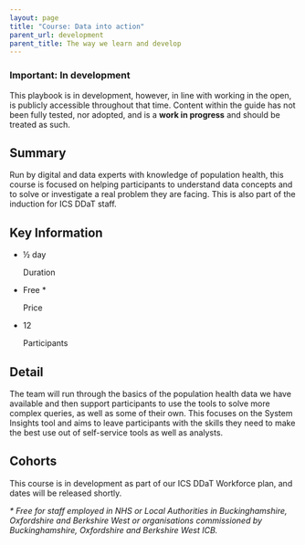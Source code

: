 ```yaml
---
layout: page
title: "Course: Data into action"
parent_url: development
parent_title: The way we learn and develop
---
```

<div class="nhsuk-warning-callout">
    <h3 class="nhsuk-warning-callout__label">
      <span role="text">
        <span class="nhsuk-u-visually-hidden">Important: </span>
        In development
      </span>
    </h3>
    <p>This playbook is in development, however, in line with working in the open, is publicly accessible throughout that time. Content within the guide has not been fully tested, nor adopted, and is a <b>work in progress</b> and should be treated as such.</p>
  </div>
  
## Summary
Run by digital and data experts with knowledge of population health, this course is focused on helping participants to understand data concepts and to solve or investigate a real problem they are facing. This is also part of the induction for ICS DDaT staff.

## Key Information
<ul class="nhsuk-grid-row nhsuk-card-group">
      <li class="nhsuk-grid-column-one-third nhsuk-card-group__item">
        <div class="nhsuk-card nhsuk-card--clickable">
          <div class="nhsuk-card__content">
            <p class="nhsuk-heading-xl nhsuk-u-font-size-64 nhsuk-u-margin-bottom-1">&frac12; day 
            </p>
            <p class="nhsuk-card__link nhsuk-u-font-weight-normal nhsuk-u-font-size-19 nhsuk-link--no-visited-state">Duration
            </p>
          </div>
        </div>
      </li>
      <li class="nhsuk-grid-column-one-third nhsuk-card-group__item">
        <div class="nhsuk-card nhsuk-card--clickable">
          <div class="nhsuk-card__content">
            <p class="nhsuk-heading-xl nhsuk-u-font-size-64 nhsuk-u-margin-bottom-1">Free *
            </p>
            <p href="#" class="nhsuk-card__link nhsuk-u-font-weight-normal nhsuk-u-font-size-19 nhsuk-link--no-visited-state">Price
            </p>
          </div>
        </div>
      </li>
      <li class="nhsuk-grid-column-one-third nhsuk-card-group__item">
        <div class="nhsuk-card nhsuk-card--clickable">
          <div class="nhsuk-card__content">
            <p class="nhsuk-heading-xl nhsuk-u-font-size-64 nhsuk-u-margin-bottom-1">12
            </p>
            <p href="#" class="nhsuk-card__link nhsuk-u-font-weight-normal nhsuk-u-font-size-19 nhsuk-link--no-visited-state">Participants
            </p>
          </div>
        </div>
      </li>
    </ul>

## Detail
The team will run through the basics of the population health data we have available and then support participants to use the tools to solve more complex queries, as well as some of their own. This focuses on the System Insights tool and aims to leave participants with the skills they need to make the best use out of self-service tools as well as analysts.

## Cohorts
This course is in development as part of our ICS DDaT Workforce plan, and dates will be released shortly.


_* Free for staff employed in NHS or Local Authorities in Buckinghamshire, Oxfordshire and Berkshire West or organisations commissioned by Buckinghamshire, Oxfordshire and Berkshire West ICB._
